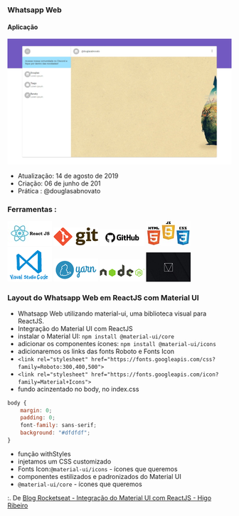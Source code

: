 ### Whatsapp Web

#### Aplicação

![Layout do Whatsapp Web](/images/whatsapp-web-material-ui.jpg)

- Atualização: 14 de agosto de 2019 
- Criação: 06 de junho de 201
- Prática : @douglasabnovato

### Ferramentas : 

![ReactJS](/images/logo-reactjs.jpg)
![Git](/images/logo-git.png)
![Github](/images/logo-github.png)
![HTML/CSS/Javascript](/images/logo-html-css-js.jpeg)
![VSCode](/images/logo-VSCode.png)
![Yarn](/images/logo-yarn.png)
![Nodejs](/images/nodejs.png)
![Material Design Lite Google](/images/logo-material-design-lite-google.jpg)

### Layout do Whatsapp Web em ReactJS com Material UI 

- Whatsapp Web utilizando material-ui, uma biblioteca visual para ReactJS.
- Integração do Material UI com ReactJS
- instalar o Material UI: `npm install @material-ui/core`
- adicionar os componentes ícones: `npm install @material-ui/icons`
- adicionaremos os links das fonts Roboto e Fonts Icon
- `<link rel="stylesheet" href="https://fonts.googleapis.com/css?family=Roboto:300,400,500">`
- `<link rel="stylesheet" href="https://fonts.googleapis.com/icon?family=Material+Icons">`
- fundo acinzentado no body, no index.css
````js
body {
    margin: 0;
    padding: 0;
    font-family: sans-serif;
    background: "#dfdfdf";
}
````
- função withStyles
- injetamos um CSS customizado
- Fonts Icon:`@material-ui/icons` - ícones que queremos
- componentes estilizados e padronizados do Material UI
- `@material-ui/core` - ícones que queremos

:. De [Blog Rocketseat - Integração do Material UI com ReactJS - Higo Ribeiro](https://blog.rocketseat.com.br/react-material-ui/)